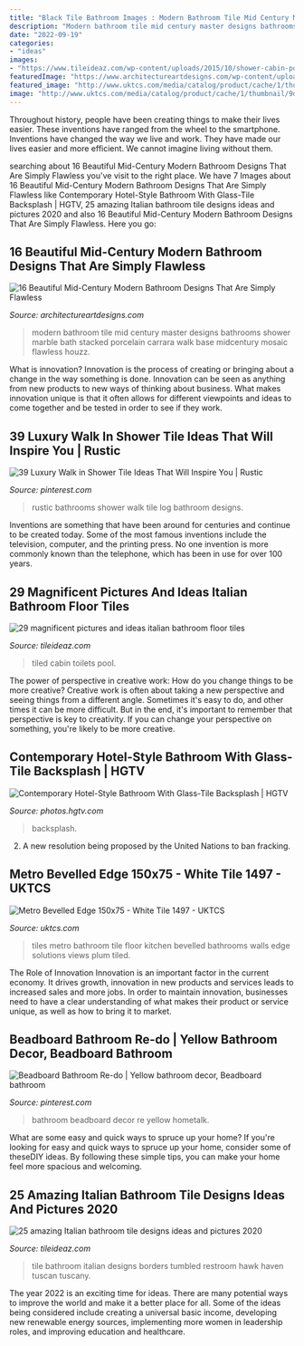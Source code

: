 ```yaml
---
title: "Black Tile Bathroom Images : Modern Bathroom Tile Mid Century Master Designs Bathrooms Shower Marble Bath Stacked Porcelain Carrara Walk Base Midcentury Mosaic Flawless Houzz"
description: "Modern bathroom tile mid century master designs bathrooms shower marble bath stacked porcelain carrara walk base midcentury mosaic flawless houzz"
date: "2022-09-19"
categories:
- "ideas"
images:
- "https://www.tileideaz.com/wp-content/uploads/2015/10/shower-cabin-porcelain-bathroom-wall-tile-small-countertops-latest-walls-suppliers-italian-pictures-toilets-stone-pool-store-sinks-commercial-bathroom-tile-gallery-projects.jpg"
featuredImage: "https://www.architectureartdesigns.com/wp-content/uploads/2015/10/16-Beautiful-Mid-Century-Modern-Bathroom-Designs-That-Are-Simply-Flawless-8.jpg"
featured_image: "http://www.uktcs.com/media/catalog/product/cache/1/thumbnail/9df78eab33525d08d6e5fb8d27136e95/m/e/metro-black-white-200x100mm-wall-tiles_5.jpg"
image: "http://www.uktcs.com/media/catalog/product/cache/1/thumbnail/9df78eab33525d08d6e5fb8d27136e95/m/e/metro-black-white-200x100mm-wall-tiles_5.jpg"
---
```



Throughout history, people have been creating things to make their lives easier. These inventions have ranged from the wheel to the smartphone. Inventions have changed the way we live and work. They have made our lives easier and more efficient. We cannot imagine living without them.

	

		
searching about 16 Beautiful Mid-Century Modern Bathroom Designs That Are Simply Flawless you've visit to the right place. We have 7 Images about 16 Beautiful Mid-Century Modern Bathroom Designs That Are Simply Flawless like Contemporary Hotel-Style Bathroom With Glass-Tile Backsplash | HGTV, 25 amazing Italian bathroom tile designs ideas and pictures 2020 and also 16 Beautiful Mid-Century Modern Bathroom Designs That Are Simply Flawless. Here you go:
		
    
## 16 Beautiful Mid-Century Modern Bathroom Designs That Are Simply Flawless

<img loading=lazy src="https://www.architectureartdesigns.com/wp-content/uploads/2015/10/16-Beautiful-Mid-Century-Modern-Bathroom-Designs-That-Are-Simply-Flawless-8.jpg" onerror="this.onerror=null;this.src='https://tse4.mm.bing.net/th?id=OIP.Q7MqjAWEkkWD2Ci9C3_VUwHaJ4&amp;pid=15.1';" alt="16 Beautiful Mid-Century Modern Bathroom Designs That Are Simply Flawless">

_Source: architectureartdesigns.com_

>modern bathroom tile mid century master designs bathrooms shower marble bath stacked porcelain carrara walk base midcentury mosaic flawless houzz. 

	

What is innovation?
Innovation is the process of creating or bringing about a change in the way something is done. Innovation can be seen as anything from new products to new ways of thinking about business. What makes innovation unique is that it often allows for different viewpoints and ideas to come together and be tested in order to see if they work.

    
## 39 Luxury Walk In Shower Tile Ideas That Will Inspire You | Rustic

<img loading=lazy src="https://i.pinimg.com/736x/95/d7/f5/95d7f5406df20f3a029f39dfdbf1ece5--log-home-bathrooms-rustic-bathrooms.jpg" onerror="this.onerror=null;this.src='https://tse4.mm.bing.net/th?id=OIP.b95Woq38xob7hWyJQNgUuQHaLE&amp;pid=15.1';" alt="39 Luxury Walk in Shower Tile Ideas That Will Inspire You | Rustic">

_Source: pinterest.com_

>rustic bathrooms shower walk tile log bathroom designs. 

	

Inventions are something that have been around for centuries and continue to be created today. Some of the most famous inventions include the television, computer, and the printing press. No one invention is more commonly known than the telephone, which has been in use for over 100 years.

    
## 29 Magnificent Pictures And Ideas Italian Bathroom Floor Tiles

<img loading=lazy src="https://www.tileideaz.com/wp-content/uploads/2015/10/shower-cabin-porcelain-bathroom-wall-tile-small-countertops-latest-walls-suppliers-italian-pictures-toilets-stone-pool-store-sinks-commercial-bathroom-tile-gallery-projects.jpg" onerror="this.onerror=null;this.src='https://tse3.mm.bing.net/th?id=OIP.1P4DREbigvmJs1OIE3x_SAHaJ4&amp;pid=15.1';" alt="29 magnificent pictures and ideas italian bathroom floor tiles">

_Source: tileideaz.com_

>tiled cabin toilets pool. 

	

The power of perspective in creative work: How do you change things to be more creative?
Creative work is often about taking a new perspective and seeing things from a different angle. Sometimes it's easy to do, and other times it can be more difficult. But in the end, it's important to remember that perspective is key to creativity. If you can change your perspective on something, you're likely to be more creative.

    
## Contemporary Hotel-Style Bathroom With Glass-Tile Backsplash | HGTV

<img loading=lazy src="https://hgtvhome.sndimg.com/content/dam/images/hgtv/fullset/2014/10/20/0/Lauren-Levant-Bland_Modern-Boutique-Hotel-Style-Bath.jpg.rend.hgtvcom.616.924.suffix/1413834969804.jpeg" onerror="this.onerror=null;this.src='https://tse2.mm.bing.net/th?id=OIP.68GPQX_e59tNTZqquRa_NgHaLH&amp;pid=15.1';" alt="Contemporary Hotel-Style Bathroom With Glass-Tile Backsplash | HGTV">

_Source: photos.hgtv.com_

>backsplash. 

	

2. A new resolution being proposed by the United Nations to ban fracking.

    
## Metro Bevelled Edge 150x75 - White Tile 1497 - UKTCS

<img loading=lazy src="http://www.uktcs.com/media/catalog/product/cache/1/thumbnail/9df78eab33525d08d6e5fb8d27136e95/m/e/metro-black-white-200x100mm-wall-tiles_5.jpg" onerror="this.onerror=null;this.src='https://tse2.mm.bing.net/th?id=OIP.2aOrv9fII-NuldX7MwA7UAHaNU&amp;pid=15.1';" alt="Metro Bevelled Edge 150x75 - White Tile 1497 - UKTCS">

_Source: uktcs.com_

>tiles metro bathroom tile floor kitchen bevelled bathrooms walls edge solutions views plum tiled. 

	

The Role of Innovation
Innovation is an important factor in the current economy. It drives growth, innovation in new products and services leads to increased sales and more jobs. In order to maintain innovation, businesses need to have a clear understanding of what makes their product or service unique, as well as how to bring it to market.

    
## Beadboard Bathroom Re-do | Yellow Bathroom Decor, Beadboard Bathroom

<img loading=lazy src="https://i.pinimg.com/736x/b8/e8/c9/b8e8c941647733ff24b0ccf497386323--bathroom-wall-bathroom-ideas.jpg" onerror="this.onerror=null;this.src='https://tse4.mm.bing.net/th?id=OIP.hJdeTRlzJceL_2Siwe_FvwHaJ3&amp;pid=15.1';" alt="Beadboard Bathroom Re-do | Yellow bathroom decor, Beadboard bathroom">

_Source: pinterest.com_

>bathroom beadboard decor re yellow hometalk. 

	

What are some easy and quick ways to spruce up your home?
If you're looking for easy and quick ways to spruce up your home, consider some of theseDIY ideas. By following these simple tips, you can make your home feel more spacious and welcoming.

    
## 25 Amazing Italian Bathroom Tile Designs Ideas And Pictures 2020

<img loading=lazy src="https://www.tileideaz.com/wp-content/uploads/2015/10/italian-natural-borders-replacing-board-black-wall-basins-seats-ceramics-mosaics-inserts-sheet-cubicles-restroom-tumbled-build-bathroom-wall-tile-option-for-modern-home.jpg" onerror="this.onerror=null;this.src='https://tse2.mm.bing.net/th?id=OIP.16sDjM93-GHos5WcXT1JqgHaLH&amp;pid=15.1';" alt="25 amazing Italian bathroom tile designs ideas and pictures 2020">

_Source: tileideaz.com_

>tile bathroom italian designs borders tumbled restroom hawk haven tuscan tuscany. 

	

The year 2022 is an exciting time for ideas. There are many potential ways to improve the world and make it a better place for all. Some of the ideas being considered include creating a universal basic income, developing new renewable energy sources, implementing more women in leadership roles, and improving education and healthcare.

